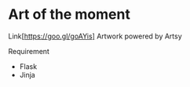 # Art of the moment

Link[https://goo.gl/goAYis]
Artwork powered by Artsy



Requirement
- Flask
- Jinja
